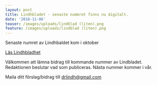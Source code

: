 ```yaml
---
layout: post
title: Lindhbladet - senaste nummret finns nu digitalt.
date: '2018-11-06'
teaser: /images/uploads/lindblad (liten).png
feature: /images/uploads/lindblad (liten).png
---
```

Senaste numret av Lindhbaldet kom i oktober 

[Läs Lindhbladhet](/images/uploads/Lindhbladet_2_2018-web.pdf)

Välkommen att lämna bidrag till kommande nummer av Lindbladet. Redaktionen beslutar vad som publiceras. Nästa nummer kommer i vår.

Maila ditt förslag/bidrag till drlindh@gmail.com
